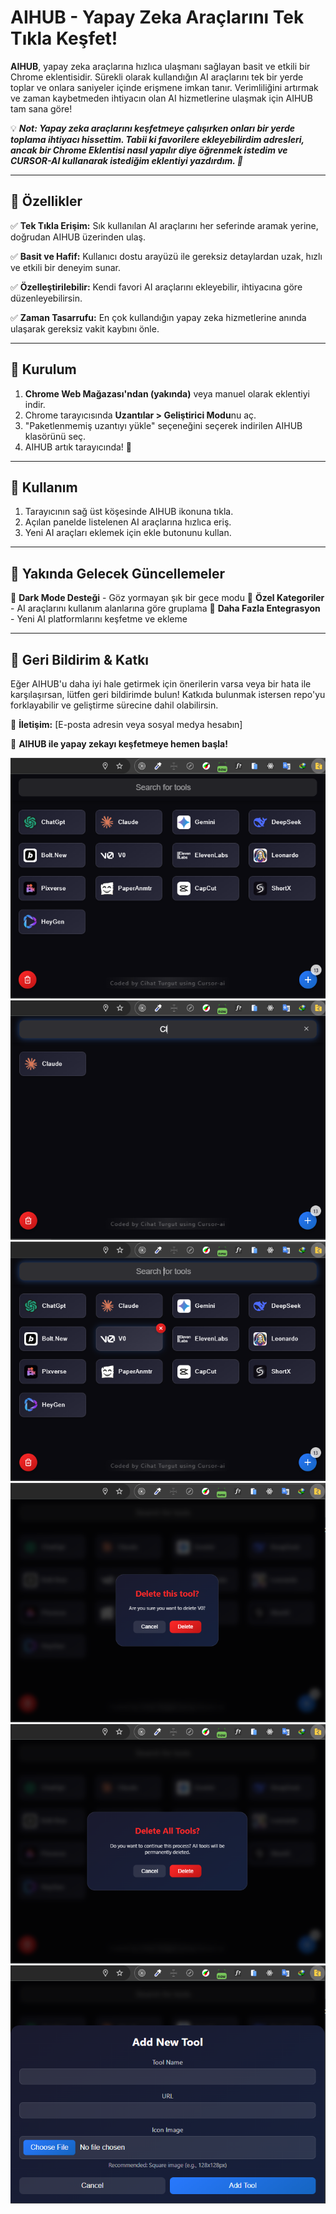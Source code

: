 # AIHUB - Yapay Zeka Araçlarını Tek Tıkla Keşfet!

**AIHUB**, yapay zeka araçlarına hızlıca ulaşmanı sağlayan basit ve etkili bir Chrome eklentisidir. Sürekli olarak kullandığın AI araçlarını tek bir yerde toplar ve onlara saniyeler içinde erişmene imkan tanır. Verimliliğini artırmak ve zaman kaybetmeden ihtiyacın olan AI hizmetlerine ulaşmak için AIHUB tam sana göre!

💡 ***Not: Yapay zeka araçlarını keşfetmeye çalışırken onları bir yerde toplama ihtiyacı hissettim. Tabii ki favorilere ekleyebilirdim adresleri, ancak bir Chrome Eklentisi nasıl yapılır diye öğrenmek istedim ve CURSOR-AI kullanarak istediğim eklentiyi yazdırdım. 🚀***

---

## 🚀 Özellikler

✅ **Tek Tıkla Erişim:** Sık kullanılan AI araçlarını her seferinde aramak yerine, doğrudan AIHUB üzerinden ulaş.

✅ **Basit ve Hafif:** Kullanıcı dostu arayüzü ile gereksiz detaylardan uzak, hızlı ve etkili bir deneyim sunar.

✅ **Özelleştirilebilir:** Kendi favori AI araçlarını ekleyebilir, ihtiyacına göre düzenleyebilirsin.

✅ **Zaman Tasarrufu:** En çok kullandığın yapay zeka hizmetlerine anında ulaşarak gereksiz vakit kaybını önle.

---

## 📌 Kurulum

1. **Chrome Web Mağazası'ndan (yakında)** veya manuel olarak eklentiyi indir.
2. Chrome tarayıcısında **Uzantılar > Geliştirici Modu**nu aç.
3. "Paketlenmemiş uzantıyı yükle" seçeneğini seçerek indirilen AIHUB klasörünü seç.
4. AIHUB artık tarayıcında! 🚀

---

## 🔧 Kullanım

1. Tarayıcının sağ üst köşesinde AIHUB ikonuna tıkla.
2. Açılan panelde listelenen AI araçlarına hızlıca eriş.
3. Yeni AI araçları eklemek için ekle butonunu kullan.

---

## 📌 Yakında Gelecek Güncellemeler

🔹 **Dark Mode Desteği** - Göz yormayan şık bir gece modu
🔹 **Özel Kategoriler** - AI araçlarını kullanım alanlarına göre gruplama
🔹 **Daha Fazla Entegrasyon** - Yeni AI platformlarını keşfetme ve ekleme

---

## 📩 Geri Bildirim & Katkı

Eğer AIHUB'u daha iyi hale getirmek için önerilerin varsa veya bir hata ile karşılaşırsan, lütfen geri bildirimde bulun! Katkıda bulunmak istersen repo'yu forklayabilir ve geliştirme sürecine dahil olabilirsin.

📧 **İletişim:** [E-posta adresin veya sosyal medya hesabın]

🚀 **AIHUB ile yapay zekayı keşfetmeye hemen başla!**

![proje_görseli](https://github.com/chttrgt/aihub/blob/main/assets/screens/Screenshot_5.png)
![proje_görseli](https://github.com/chttrgt/aihub/blob/main/assets/screens/Screenshot_6.png)
![proje_görseli](https://github.com/chttrgt/aihub/blob/main/assets/screens/Screenshot_7.png)
![proje_görseli](https://github.com/chttrgt/aihub/blob/main/assets/screens/Screenshot_8.png)
![proje_görseli](https://github.com/chttrgt/aihub/blob/main/assets/screens/Screenshot_9.png)
![proje_görseli](https://github.com/chttrgt/aihub/blob/main/assets/screens/Screenshot_10.png)
